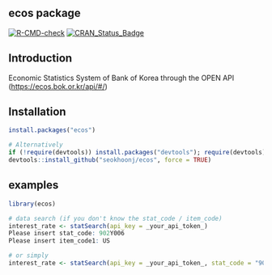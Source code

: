 ## ecos package

<!-- badges: start -->

[![R-CMD-check](https://github.com/seokhoonj/ecos/actions/workflows/R-CMD-check.yaml/badge.svg)](https://github.com/seokhoonj/ecos/actions/workflows/R-CMD-check.yaml) 
[![CRAN_Status_Badge](https://www.r-pkg.org/badges/version/ecos)](https://cran.r-project.org/package=ecos)

<!-- badges: end -->

## Introduction

Economic Statistics System of Bank of Korea through the OPEN API\
(<https://ecos.bok.or.kr/api/#/>)

## Installation

``` r
install.packages("ecos")

# Alternatively
if (!require(devtools)) install.packages("devtools"); require(devtools)  
devtools::install_github("seokhoonj/ecos", force = TRUE)  
```

## examples

``` r
library(ecos)

# data search (if you don't know the stat_code / item_code)
interest_rate <- statSearch(api_key = _your_api_token_)
Please insert stat_code: 902Y006
Please insert item_code1: US

# or simply
interest_rate <- statSearch(api_key = _your_api_token_, stat_code = "902Y006", item_code1 = "US")
```
